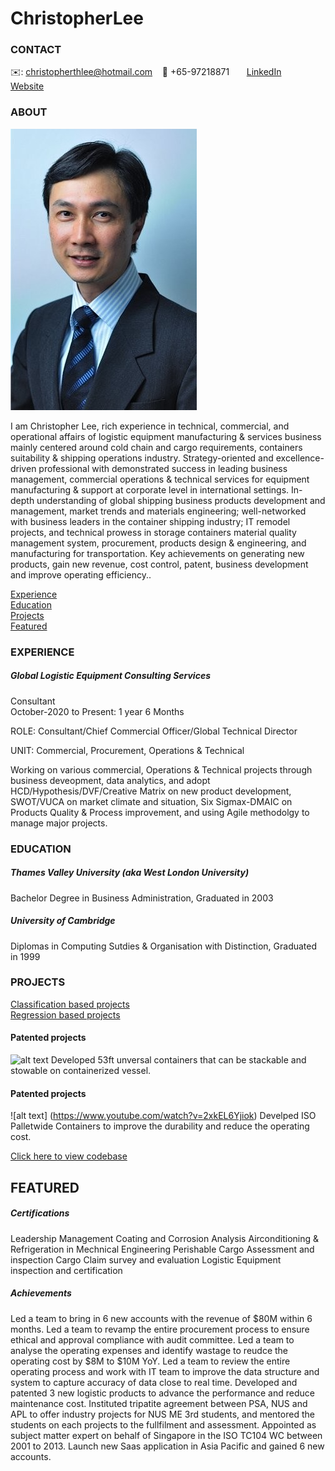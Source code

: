 # ChristopherLee

<!-- CONTACT Section Starts -->
### CONTACT

<!-- Add your details -->
✉️: christopherthlee@hotmail.com 
&nbsp;&nbsp; 📲 +65-97218871
&nbsp;&nbsp;&nbsp;&nbsp;&nbsp; [LinkedIn](https://www.linkedin.com/in/lee-christopher-7531a124/) 
&nbsp;&nbsp;&nbsp;&nbsp;&nbsp; [Website](https://www.linkedin.com/in/lee-christopher-7531a124/)
<!-- CONTACT Section Ends -->

<!-- ABOUT Section Starts -->
### ABOUT
<!-- Add link to your picture -->

![alt text](https://github.com/christopherthlee/ChristopherLee/blob/414700403a40066d7e6cdb5d0ae6c8935e435c4e/CL%20photo.jpg)

<!-- Add your details -->

I am Christopher Lee, rich experience in technical, commercial, and operational affairs of logistic equipment manufacturing & services business mainly centered around cold chain and cargo requirements, containers suitability & shipping operations industry. Strategy-oriented and excellence-driven professional with demonstrated success in leading business management, commercial operations & technical services for equipment manufacturing & support at corporate level in international settings. In-depth understanding of global shipping business products development and management, market trends and materials engineering; well-networked with business leaders in the container shipping industry; IT remodel projects, and technical prowess in storage containers material quality management system, procurement, products design & engineering, and manufacturing for transportation. Key achievements on generating new products, gain new revenue, cost control, patent, business development and improve operating efficiency..


<!-- Add link to the sections -->
[Experience](#experience) <br>
[Education](#education) <br>
[Projects](#projects) <br>
[Featured](#featured) <br> 

<!-- ABOUT Section Ends -->

<!-- EXPERIENCE Section Starts -->
### EXPERIENCE
<!-- Add your details -->
##### Global Logistic Equipment Consulting Services
Consultant<br>
October-2020 to Present: 1 year 6 Months

ROLE: Consultant/Chief Commercial Officer/Global Technical Director

UNIT: Commercial, Procurement, Operations & Technical

Working on various commercial, Operations & Technical projects through business deveopment, data analytics, and adopt HCD/Hypothesis/DVF/Creative Matrix on new product development, SWOT/VUCA on market climate and situation, Six Sigmax-DMAIC on Products Quality & Process improvement, and using Agile methodolgy to manage major projects. 

<!-- EXPERIENCE Section Ends -->

<!-- EDUCATION Section Starts -->
### EDUCATION
<!-- Add your details -->
##### Thames Valley University (aka West London University)
Bachelor Degree in Business Administration, Graduated in 2003 
##### University of Cambridge
Diplomas in Computing Sutdies & Organisation with Distinction, Graduated in 1999
<!-- EDUCATION Section Ends -->

<!-- PROJECTS Section Starts -->
### PROJECTS
<!-- Add your details -->

[Classification based projects](#classification-based-projects) <br>
[Regression based projects](#regression-based-projects) <br>

<!-- Add your details -->

#### Patented projects
![alt text](https://patents.google.com/patent/US8689424B2/en)
Developed 53ft unversal containers that can be stackable and stowable on containerized vessel.

#### Patented projects
![alt text] (https://www.youtube.com/watch?v=2xkEL6Yjiok)
Develped ISO Palletwide Containers to improve the durability and reduce the operating cost.




[Click here to view codebase](https://github.com/krvishwesh54/DataScience_DeepLearning_MachineLearning/tree/master/Regression)

<!-- PROJECTS Section Ends -->

<!-- FEATURED Section Starts -->
## FEATURED
<!-- Add your details -->
##### Certifications
Leadership Management 
Coating and Corrosion Analysis
Airconditioning & Refrigeration in Mechnical Engineering
Perishable Cargo Assessment and inspection
Cargo Claim survey and evaluation
Logistic Equipment inspection and certification


##### Achievements
Led a team to bring in 6 new accounts with the revenue of $80M within 6 months.
Led a team to revamp the entire procurement process to ensure ethical and approval compliance with audit committee.
Led a team to analyse the operating expenses and identify wastage to reudce the operating cost by $8M to $10M YoY.
Led a team to review the entire operating process and work with IT team to improve the data structure and system to capture accuracy of data close to real time.
Developed and patented 3 new logistic products to advance the performance and reduce maintenance cost.
Instituted tripatite agreement between PSA, NUS and APL to offer industry projects for NUS ME 3rd students, and mentored the students on each projects to the fullfilment and assessment.
Appointed as subject matter expert on behalf of Singapore in the ISO TC104 WC between 2001 to 2013.
Launch new Saas application in Asia Pacific and gained 6 new accounts.


<!-- FEATURED Section Ends -->
